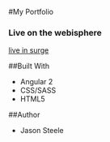 #My Portfolio


### Live on the webisphere
[live in surge](http://tiy-jasonsteele-my-portfolio.surge.sh)

##Built With
* Angular 2
* CSS/SASS
* HTML5

##Author
* Jason Steele








